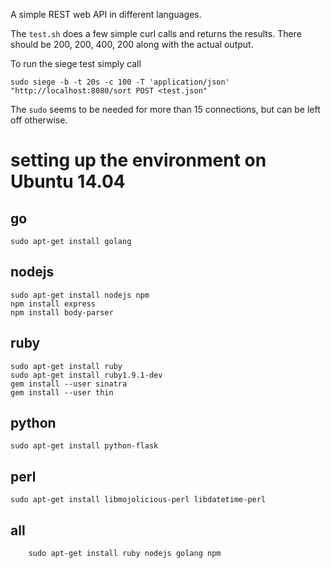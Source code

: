 A simple REST web API in different languages.

The `test.sh` does a few simple curl calls and returns the results. There should be 200, 200, 400, 200 along with the actual output.

To run the siege test simply call

```shell
sudo siege -b -t 20s -c 100 -T 'application/json' "http://localhost:8080/sort POST <test.json"
```

The `sudo` seems to be needed for more than 15 connections, but can be left off otherwise.

# setting up the environment on Ubuntu 14.04

## go

```shell
sudo apt-get install golang
```

## nodejs

```shell
sudo apt-get install nodejs npm
npm install express
npm install body-parser
```

## ruby

```shell
sudo apt-get install ruby
sudo apt-get install ruby1.9.1-dev
gem install --user sinatra
gem install --user thin
```

## python

```shell
sudo apt-get install python-flask
```

## perl

```shell
sudo apt-get install libmojolicious-perl libdatetime-perl
```

## all

```shell
    sudo apt-get install ruby nodejs golang npm
```
